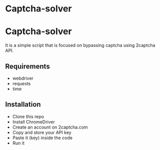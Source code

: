 # Captcha-solver
# Captcha-solver
It is a simple script that is focused on bypassing captcha using 2captcha API. 

## Requirements
- webdriver
- requests
- time

## Installation
- Clone this repo
- Install ChromeDriver
- Create an account on 2captcha.com
- Copy and store your API key
- Paste it (key) inside the code
- Run it

